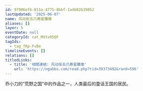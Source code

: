 ```yaml
---
id: 97906efb-811a-4775-8bbf-1a4b02b39852
lastUpdated: '2025-06-07'
name: 风动街五爪寿星雕像
aliases: []
layer: 5
eventDate: null
categoryId: cat_MXtv05QF
tagIds:
  - tag_fRp-FvBe
timelineEvents: []
relations: []
titledLinks:
  - title: '相關連結: 风动街五爪寿星雕像'
    url: 'https://ngabbs.com/read.php?tid=30373492&rand=596'
---
```

乔小刀的“荒野之国”中的作品之一，人类最后的童话王国的居民。
